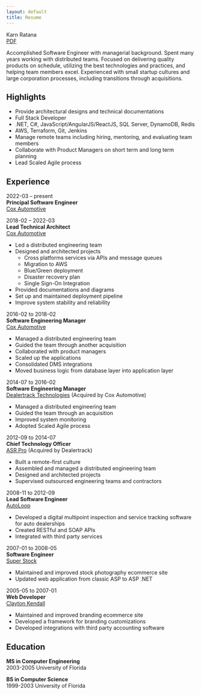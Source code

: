 ```yaml
---
layout: default
title: Resume
---
```


Karn Ratana  
[PDF](../assets/resume.pdf)  


Accomplished Software Engineer with managerial background.   Spent many years working with distributed teams.  Focused on delivering quality products on schedule, utilizing the best technologies and practices, and helping team members excel.  Experienced with small startup cultures and large corporation processes, including transitions through acquisitions.


## Highlights
- Provide architectural designs and technical documentations 
- Full Stack Developer
- .NET, C#, JavaScript/AngularJS/ReactJS, SQL Server, DynamoDB, Redis
- AWS, Terraform, Git, Jenkins 
- Manage remote teams including hiring, mentoring, and evaluating team members
- Collaborate with Product Managers on short term and long term planning
- Lead Scaled Agile process


## Experience
2022-03 – present  
**Principal Software Engineer**  
[Cox Automotive](https://www.coxautoinc.com/)  


2018-02 – 2022-03  
**Lead Technical Architect**  
[Cox Automotive](https://www.coxautoinc.com/)  
- Led a distributed engineering team
- Designed and architected projects
    - Cross platforms services via APIs and message queues
    - Migration to AWS
    - Blue/Green deployment
    - Disaster recovery plan
    - Single Sign-On Integration
- Provided documentations and diagrams
- Set up and maintained deployment pipeline
- Improve system stability and reliability
   
2016-02 to 2018-02  
**Software Engineering Manager**  
[Cox Automotive](https://www.coxautoinc.com/)  
- Managed a distributed engineering team
- Guided the team through another acquisition 
- Collaborated with product managers
- Scaled up the applications
- Consolidated DMS integrations 
- Moved business logic from database layer into application layer

2014-07 to 2016-02  
**Software Engineering Manager**  
[Dealertrack Technologies](https://www.dealertrack.com) (Acquired by Cox Automotive)
- Managed a distributed engineering team 
- Guided the team through an acquisition 
- Improved system monitoring
- Adopted Scaled Agile process

2012-09 to 2014-07  
**Chief Technology Officer**  
[ASR Pro](https://www.asrpro.com) (Acquired by Dealertrack)  
- Built a remote-first culture
- Assembled and managed a distributed engineering team
- Designed and architected projects
- Supervised outsourced engineering teams and contractors

2008-11 to 2012-09  
**Lead Software Engineer**  
[AutoLoop](https://www.autoloop.com)  
- Developed a digital multipoint inspection and service tracking software for auto dealerships
- Created RESTful and SOAP APIs
- Integrated with third party services

2007-01 to 2008-05  
**Software Engineer**  
[Super Stock](https://www.superstock.com)  
- Maintained and improved stock photography ecommerce site
- Updated web application from classic ASP to ASP .NET

2005-05 to 2007-01  
**Web Developer**  
[Clayton Kendall](https://www.claytonkendall.com)
- Maintained and improved branding ecommerce site 
- Developed a framework for branding customizations
- Developed integrations with third party accounting software


## Education
**MS in Computer Engineering**  
2003-2005 University of Florida 

**BS in Computer Science**  
1999-2003 University of Florida 

